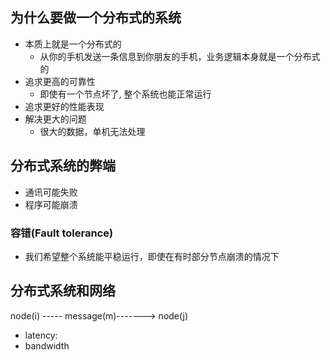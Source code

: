 ## 为什么要做一个分布式的系统
- 本质上就是一个分布式的
    - 从你的手机发送一条信息到你朋友的手机，业务逻辑本身就是一个分布式的
- 追求更高的可靠性
    - 即使有一个节点坏了, 整个系统也能正常运行
- 追求更好的性能表现
- 解决更大的问题
    - 很大的数据，单机无法处理

## 分布式系统的弊端
- 通讯可能失败
- 程序可能崩溃

### 容错(Fault tolerance)
- 我们希望整个系统能平稳运行，即使在有时部分节点崩溃的情况下

## 分布式系统和网络
node(i) ----- message(m)-------> node(j)
- latency: 
- bandwidth